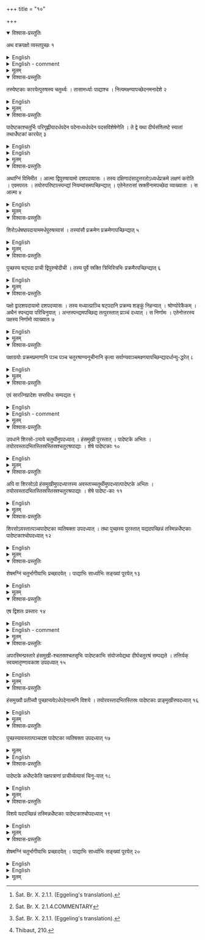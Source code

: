 +++
title = "१०"

+++


<details open><summary>विश्वास-प्रस्तुतिः</summary>

अथ वक्रपक्षो व्यस्तपुच्छः १
</details>

<details><summary>English</summary>

Now (is described the construction of a fire-altar in the form of a falcon) with curved wings and extended tail.
</details>

<details><summary>English - comment</summary>

CONSTRUCTION OF A FIRE-ALTAR IN THE FORM OF A FALCON
WITH CURVED WINGS AND EXTENDED TAIL-FIRST TYPE.  

10.1. This type of fire-altar is constructed more in the likeness of a falcon. To achieve this the two wings are to be curved or bent and the tail is to be extended, that is, spread out. The body (ātman) itself should be cut out at its four corners, and there should be a head. The end of each wing is serrated to give it the appearance of being provided with feathers (patra). The laying of this type of firc-altar on the part of those who desire heaven has been greatly emphasized in the Brāhmaṇas. Here are a few excerpts from the Śatapatha Brāhmaṇa : “Prajāpati was desirous of going up to the world of heaven ;................ He saw this bird-like body, the fire-altar, and constructed it. He attempted to fly up, without contracting and expanding (the wings), but could not do so. By contracting and expanding (the wings) he did fly up whence even to this day birds can only fly up when they contract their wings and spread their feathers"[^a]. Again, "He contracts (the right wing) inside on both sides by just four finger-breadths, and expands it outside on both sides by four finger- breadths;...... In the same way with regard to the tail, and in the same way in regard to the left wing."[^b]  

[^a]: Śat. Br. X. 2.1.1. (Eggeling's translation).  

[^b]: Śat. Br. X. 2.1.4.COMMENTARY
</details>

<details><summary>मूलम्</summary>

अथ वक्रपक्षो व्यस्तपुच्छः १
</details>


<details open><summary>विश्वास-प्रस्तुतिः</summary>

तस्येष्टकाः कारयेत्पुरुषस्य चतुर्थ्यः । तासामर्ध्याः पाद्याश्च । नित्यमक्ष्ण्यापच्छेदनमनादेशे २
</details>

<details><summary>English</summary>

Bricks for this (fire-altar) are made with side equal to one-fourth (caturthi) of a purusa; (then those equal to) a half of its size (ardhya of caturthi) and a quarter of its size (padya of caturthi). The cutting (of the caturthi brick to obtain its half and quarter) is always to be done diagonally in the absence of any advice to the contrary.
</details>

<details><summary>मूलम्</summary>

तस्येष्टकाः कारयेत्पुरुषस्य चतुर्थ्यः । तासामर्ध्याः पाद्याश्च । नित्यमक्ष्ण्यापच्छेदनमनादेशे २
</details>


<details open><summary>विश्वास-प्रस्तुतिः</summary>

पादेष्टकाश्चतुर्भिः परिगृह्णीयादर्धपदेन पदेनाध्यर्धपदेन पदसविशेषेणेति । ते द्वे यथा दीर्घसंश्लिष्टे स्यातां तथार्धेष्टकां कारयेत् ३
</details>

<details><summary>English</summary>

(Then one should make) quarter bricks (with the same area as that of a caturthi-pādyā) bounded by four sides (measuring) \\(\frac{1}{2}\\) pada, 1 pada, \\(1\frac{1}{2}\\) pada and \\(\sqrt{2}\\) pada. Two of them touching each other along their long sides ( \\(1\frac{1}{2}\\) pada) are made into (another) half brick (called haṁsamukhi, swan beaked, with the same area as that of a caturthī-ardhyā).
</details>

<details><summary>English</summary>

10.2-10.3. Types of bricks. For building a fire-altar of this shape which is fully described in what follows, rectilinear bricks alone would not do. Bricks of other geometrical shapes are needed, which are first dealt with. In the first type under consideration in this chapter, the following five types have been prescribed (Fig. 37).  

\\(B_{1}\\) -one-fourth (caturthi) square brick- 30 × 30 sq. aṅgulas; that is, a square whose side AB is \\(\frac{1}{4}\\) pu. or 30 añgulas.   

\\(B_{2}\\) -half brick (ardhā) obtained by cutting the one-fourth square brick diagonally; each of 2 sides AB, AC equals 30 aṅgulas and the diagonal side or hypoteneuse BC 30 \\(30\sqrt{2}\\) aṅgulas.


\\(B_{3}\\) — quarter brick (pādyā), obtained by cutting the one-fourth brick diagonally; each of 2 sides AB, AC equals \\(15\sqrt{2}\\) aṅg. and the hypoteneuse BC 30 aṅgulas.

\\(B_{4}\\) four-sided quarter brick (caturaśra-pādyā), of which CD equals \\(\frac{15}{2}\\) aṅgulas, BC 15 aṅgulas, AB 22 aṅgulas, AD \\(15\sqrt{2}\\) aṅgulas. 1 pada being 15 aṅgulas, the measures are given here in aṅgulas. padasaviseṣa means the diagonal of a square of side 1 pada or 15 aṅgulas or the hypoteneuse of a right-isosceles triangle of side 15 aṅgulas. Clearly, such a figure is obtained by joining the rectangle EBCD with the isosceles right triangle AED along the common side ED. Its area is  
\\(\frac{15\times 15}{2}+\frac{15\times 15}{2}\\) sq. aṅgulas 15 x 15 sq. aṅgulas, the same as that of the quarter brick \\(B_{3}\\).  

\\(B_{5}\\)-half brick ABCDE obtained by joining 2 \\(B_{1}s\\) along their common longest side AF; this is also called swan-beaked, haṁsamukhi.  

![](../images/fig37.png)  

Fig. 37. Brick types.
</details>


<details><summary>मूलम्</summary>

पादेष्टकाश्चतुर्भिः परिगृह्णीयादर्धपदेन पदेनाध्यर्धपदेन पदसविशेषेणेति । ते द्वे यथा दीर्घसंश्लिष्टे स्यातां तथार्धेष्टकां कारयेत् ३
</details>


<details open><summary>विश्वास-प्रस्तुतिः</summary>

अथाग्निं विमिमीत । आत्मा द्विपुरुषायामो दशपदव्यासः । तस्य दक्षिणादंसादुत्तरतोऽध्यर्धप्रक्रमे लक्षणं करोति । एवमपरतः । तयोरुपरिष्टात्स्पन्द्यां नियम्यांसमपच्छिन्द्यात् । एतेनेतरासां स्रक्तीनामपच्छेदा व्याख्याताः । स आत्मा ४
</details>

<details><summary>English</summary>

The fire-altar is now measured out. The body is 2 purușas (240 añgulas) in length by 10 padas (150 añgulas) in breadth. From its south-eastern corner towards north a mark is given at a distance of \\(1\frac{1}{2}\\) prakrama (45 añgulas); the same (is done) towards west. By stretching a cord over these (two marks), the (south-eastern) corner is to be cut off. Thereby is explained the cutting off of other (three) corners. This makes the body (ātman).
</details>

<details><summary>मूलम्</summary>

अथाग्निं विमिमीत । आत्मा द्विपुरुषायामो दशपदव्यासः । तस्य दक्षिणादंसादुत्तरतोऽध्यर्धप्रक्रमे लक्षणं करोति । एवमपरतः । तयोरुपरिष्टात्स्पन्द्यां नियम्यांसमपच्छिन्द्यात् । एतेनेतरासां स्रक्तीनामपच्छेदा व्याख्याताः । स आत्मा ४
</details>


<details open><summary>विश्वास-प्रस्तुतिः</summary>

शिरोऽर्धषष्ठपदायाममर्धपुरुषव्यासं । तस्यांसौ प्रक्रमेण प्रक्रमेणापच्छिन्द्यात् ५
</details>

<details><summary>English</summary>

The head is of \\(5\frac{1}{2}\\) padas ( \\(82\frac{1}{2}\\) aṅgulas) in length by \\(\frac{1}{2}\\) puruṣa (60 aṅgulas) in breadth. The two eastern corners of it are cut off with 1 prakrama (30 aṅgulas).
</details>

<details><summary>मूलम्</summary>

शिरोऽर्धषष्ठपदायाममर्धपुरुषव्यासं । तस्यांसौ प्रक्रमेण प्रक्रमेणापच्छिन्द्यात् ५
</details>


<details open><summary>विश्वास-प्रस्तुतिः</summary>

पुच्छस्य षट्पदा प्राची द्विपुरुषोदीची । तस्य पूर्वे स्रक्ति त्रिभिस्त्रिभिः प्रक्रमैरपच्छिन्द्यात् ६
</details>

<details><summary>English</summary>

The tail measures 6 padas (90 aṅgulas) in the east-west and 2 purușas (240 aṅgulas) in the south-north direction. The two eastern corners of it are cut off with 3 prakramas (90 añgulas) each.
</details>

<details><summary>मूलम्</summary>

पुच्छस्य षट्पदा प्राची द्विपुरुषोदीची । तस्य पूर्वे स्रक्ति त्रिभिस्त्रिभिः प्रक्रमैरपच्छिन्द्यात् ६
</details>


<details open><summary>विश्वास-प्रस्तुतिः</summary>

पक्षो द्वादशपदायामो दशपदव्यासः । तस्य मध्यात्प्राञ्चि षट्पदानि प्रक्रम्य शङ्कुं निहन्यात् । श्रोण्योरेकैकम् । अथैनं स्पन्द्यया परिचिनुयात् । अन्तस्पन्द्यमपच्छिद्य तत्पुरस्तात् प्राञ्चं दध्यात् । स निर्णामः । एतेनोत्तरस्य पक्षस्य निर्णामो व्याख्यातः ७
</details>

<details><summary>English</summary>

The (southern) wing is of 12 padas (180 añgulas) in length (along north-south) and 10 padas (150 aṅgulas) in breadth (along east-west). A pole is fixed at a distance of 6 padas (90 añgulas) to the east from the middle (of its western side) and at each of the two south-western corners (of the rectangular wing). With a cord (stretching between these three poles, a triangular area) is to be enclosed. The (triangular) area enclosed by the cord is to be cut off and placed on the eastern side (of the wing) (with its vertex) pointing towards east. This is the bending (of the wing). Thereby the bending of the northern wing is explained.
</details>

<details><summary>मूलम्</summary>

पक्षो द्वादशपदायामो दशपदव्यासः । तस्य मध्यात्प्राञ्चि षट्पदानि प्रक्रम्य शङ्कुं निहन्यात् । श्रोण्योरेकैकम् । अथैनं स्पन्द्यया परिचिनुयात् । अन्त-स्पन्द्यमपच्छिद्य तत्पुरस्तात् प्राञ्चं दध्यात् । स निर्णामः । एतेनोत्तरस्य पक्षस्य निर्णामो व्याख्यातः ७
</details>


<details open><summary>विश्वास-प्रस्तुतिः</summary>

पक्षाग्रयोः प्रक्रमप्रमाणानि पञ्च पञ्च चतुरश्राण्यनूचीनानि कृत्वा सर्वाण्यवाञ्चमक्ष्णयापच्छिन्द्यादर्धान्यु-द्धरेत् ८
</details>

<details><summary>English</summary>

At the end of each wing, 5 squares of side equal to 1 prakrama (30 añgulas) are laid (in a row) so as to be in contact with each other; all of them are intersected diagonally in the downward direction (by joining the north- east corner to the south-east); and a half portion is removed (from each square).
</details>

<details><summary>मूलम्</summary>

पक्षाग्रयोः प्रक्रमप्रमाणानि पञ्च पञ्च चतुरश्राण्यनूचीनानि कृत्वा सर्वाण्यवाञ्चमक्ष्णयापच्छिन्द्यादर्धान्यु-द्धरेत् ८
</details>


<details open><summary>विश्वास-प्रस्तुतिः</summary>

एवं सारत्निप्रादेशः सप्तविधः सम्पद्यतः ९
</details>

<details><summary>English</summary>

Thus, with the addition of (two) aratnis and (one) prādeśa, the seven-fold (fire-altar of \\(7\frac{1}{2}\\) sq. purușa) is accomplished.
</details>

<details><summary>English - comment</summary>

Areas and Shapes of different parts of the Fire-ALTAR.  

10.4-10.9. The body: A rectangle ABCD is drawn with AB equal to 2 pu. or 240 aṅg. and AD 10 padas or 150 aṅg. (Fig. 38 (a) ). FD, DG, HC, CI, BJ, BK, AL and AE are measured out such that each equals 45 aṅg. \\(= 1\frac{1}{2} prakrama)\\. Join FG, HI, JK and LE. EFGHIJKL is the body of the altar, with its four corners cut off as laid down in the rule. The area is (240 x 1802 × 45 × 45) sq. aṅgulas or \\(\frac{71}{32}) sq. pu.
The commentator measures the area in a unit of șoḍaśi which is 1/16 sq. pu. or 30 x 30 sq. aṅgulas, also called a caturthi, the area of \\(B_{1}\\). In this unit, the area of the body reduces to 351 caturthis,—evamāṭmaśroṇyamseṣvardhapañcamāścaturthyo nirastā bhavanti | atha ŝiṣṭā ardhaṣaṣṭhāstriṛśaccaturthyo bhavanti |—D.  

The head: A rectangle ABCD is formed with AB equal to \\(82\frac{1}{2}\\) aṅg. and BC = 60 aṅg. (Fig. 38 (b)). From the centre E of AD, EF and EG are joined, AE, ED, AG, DF each being equal to 30 aṅg. EGBCF is the head measuring \\(4\frac{1}{2}\\) caturthis or \\(\frac{9}{32}\\) sq. pu. (itarā ardhapañcamāḥ śiro bhavanti—D.).  

The tail: The tail is formed out of a rectangle ABCD, of which AB is 90 aṅg. and BC 240 aṅg., by cutting off the two triangles ABE and CDF, where AB = AE = CD FD = 90 aṅg. (Fig. 38 (c) ). The areas of the tail EBCF is 15 caturthis or \\(\frac{15}{16}\\) sq. pu.  

The wings: A rectangle ABCD, of which AB is 150 aṅg. and BC 180 aṅg., is formed (Fig. 38 (d)). At the mid-point P of BC a perpendicular PE is drawn towards east so that PE is 90 aṅg. Then the triangle EBC is cut off and placed on the eastern side AD as the triangle FAD. The area of the figure ABECDF remains the same as the rectangle ABCD. In this way the wing is bent or curved (nirṇāma). That the area is not affected by bending in this way is clearly recognized in the Satapatha Brāhmaṇa: "He then makes the wings crooked, for a bird's wings are crooked.........he thus draws them out by just as much as he draws them in; and thus, indeed, he neither exceeds (its size) nor does he make it too small."[^a]  

For the construction of the plumages, five squares \\(DGK_{1} L_{1}, L_{1} K_{1} K_{2} L_{2}\\) etc. are drawn with side 30 aṅg. and intersected by the diagonals \\(DK_{1}, L_{1}K_{2}\\), etc. The outer triangular halves DGK1, L1K1K2 etc. are cut off.  

This is the construction of the southern wing; the northern wing is constructed in the same manner. The area of each wing is \\(32\frac{1}{2}\\) caturthis and of two wings 65 caturthis or \\(\frac{65}{16}\\) sq. pu.

![](../images/fig38.png)   

Fig. 38. Different parts of the Falcon with curved wings and extended tail-(a) body,  
(b) head, (c) tail, and (d) wing with plumages (patra)—first type.  

[^a]: Śat. Br· X. 2·1.7; Eggeling's translation.   

The total area of the fire-altar, including the body, the head, the tail and the two wings is \\(35\frac{1}{2}+4\frac{1}{2} + 15 + 65\\) or 120 caturthis (or ṣoḍaśis), that is, \\(\frac{120}{16}=7\frac{1}{2}s.\\) pu. (atra ātmani sārdhapañcatrimŝaccaturthyaḥ | śirasyardhapañcamāḥ pucche pañcadafa | dasasu patreşu pañca | pakṣayoḥ sastiḥ | evam viṁśatyadhikam śatam ṣoḍaśyaḥ | puruşakşetre ṣoḍaśa ṣoḍaśyah śerate |-D.)  
</details>


<details><summary>मूलम्</summary>

एवं सारत्निप्रादेशः सप्तविधः सम्पद्यतः ९
</details>


<details open><summary>विश्वास-प्रस्तुतिः</summary>

उपधाने शिरसो-ऽप्यये चतुर्थीमुपदध्यात् । हंसमुखी पुरस्तात् । पादेष्टके अभितः । तयोरवस्तादभितस्तिस्रस्तिस्रश्चतुरश्रपाद्याः । शेषे पादेष्टकाः १०
</details>

<details><summary>English</summary>

In the placement (of bricks), 1 caturthī is to be placed in the head at its junction (with the body) and 1 haṁsamukhī (swan-beaked) to the east of it. 2 quarter bricks are placed on two sides (of the haṁsamukhī), 3 four-sided quarter bricks below them on each side (of the head), and quarter bricks in the remaining space (of the head).
</details>

<details><summary>मूलम्</summary>

उपधाने शिरसो-ऽप्यये चतुर्थीमुपदध्यात् । हंसमुखी पुरस्तात् । पादेष्टके अभितः । तयोरवस्तादभितस्तिस्रस्तिस्रश्चतुरश्रपाद्याः । शेषे पादेष्टकाः १०
</details>


<details open><summary>विश्वास-प्रस्तुतिः</summary>

अपि वा शिरसोऽग्रे हंसमुखीमुपदध्यात्तस्य अवस्ताच्चतुर्थीमुपदध्यात्पादेष्टके अभितः । तयोरवस्तादभितस्तिस्रस्तिस्रश्चतुरश्रपाद्याः । शेषे पादेष्ट-काः ११
</details>

<details><summary>English</summary>

Alternatively, 1 hamsamukhī brick is to be placed at the (eastern) extremity of the head and 1 caturthi below it, to be flanked by 1 quarter brick on either side. 3 four-sided quarter bricks are placed to the west (of these two quarter bricks) and on each side (of the head) and quarter bricks in the remaining space (of the head).
</details>

<details><summary>मूलम्</summary>

अपि वा शिरसोऽग्रे हंसमुखीमुपदध्यात्तस्य अवस्ताच्चतुर्थीमुपदध्यात्पादेष्टके अभितः । तयोरवस्तादभितस्तिस्रस्तिस्रश्चतुरश्रपाद्याः । शेषे पादेष्ट-काः ११
</details>


<details open><summary>विश्वास-प्रस्तुतिः</summary>

शिरसोऽवस्तात्पञ्चपादेष्टका व्यतिषक्ता उपदध्यात् । तथा पुच्छस्य पुरस्तात् यद्यदपच्छिन्नं तस्मिन्नर्धेष्टकाः पादेष्टकाश्चोपदध्यात् १२
</details>

<details><summary>English</summary>

5 quarter bricks mutually joined with one another are to be placed to the west of the head (on the eastern end of the body) and the same to the east of the tail (on the western end of the body). Half bricks as well as quarter bricks are to be placed in the truncated parts.
</details>

<details><summary>मूलम्</summary>

शिरसोऽवस्तात्पञ्चपादेष्टका व्यतिषक्ता उपदध्यात् । तथा पुच्छस्य पुरस्तात् यद्यदपच्छिन्नं तस्मिन्नर्धेष्टकाः पादेष्टकाश्चोपदध्यात् १२
</details>


<details open><summary>विश्वास-प्रस्तुतिः</summary>

शेषमग्निं चतुर्भागीयाभिः प्रच्छादयेत् । पाद्याभिः सार्ध्याभिः सङ्ख्यां पूरयेत् १३
</details>

<details><summary>English</summary>

The rest of the fire-altar is to be covered with caturthi bricks. The number (of 200 bricks) is to be completed with quarter bricks and half bricks.
</details>

<details><summary>मूलम्</summary>

शेषमग्निं चतुर्भागीयाभिः प्रच्छादयेत् । पाद्याभिः सार्ध्याभिः सङ्ख्यां पूरयेत् १३
</details>


<details open><summary>विश्वास-प्रस्तुतिः</summary>

एष द्विशतः प्रस्तारः १४
</details>

<details><summary>English</summary>

This is one layer of 200 bricks.
</details>

<details><summary>English - comment</summary>

10.10-10.14. Placement of bricks in the first layer. The placement of bricks is shown in Fig. 39 (a) and (b). Two methods are given for the head; the second method is shown in (b). In each case the number of bricks employed is 14. At the eastern and the western end of the body near the junctions with the head and the tail 5 \\(B_{3}s\\) are placed. In the truncated parts, \\(B_{2}s\\) and \\(B_{3}s\\) are placed. Since the head has already been covered, this means placement in the 4 corners of the body, 2 sides of the wing (excluding the western end), eastern and western sides of the curved wings and the feathers at the end. The rest is filled with \\(B_{1}\\) bricks.  

![](../images/fig39.png)   

Fig. 39. (a) Arrangement of bricks in the fyenacit with curved wings and extended tail (north wing not shown); (b) alternative placement of bricks in the head. First layer.  


As pointed out by Thibaut, the bricks specifically mentioned in the sūtras 10.10-10.12 total 68; the remaining space, as per sūtra 10.13, can be filled with 91 \\(B_{1}\\) bricks thus giving a total number of 159 bricks which fall short of 200 bricks[^a1].  

[^a1]: Thibaut, 210.  

The deficit is to be made good by using \\(B_{2}s\\) and \\(B_{3}s\\) as necessary. Dvārakānātha explains that there are 12 rows south-north in the tail and the body excluding the head and the wing (sirovarjam pucchena sahātmanyudicyo dvādaśa rītayaḥ). Starting from the end of the tail, 4 \\(B_{1}s\\) in the 2nd row are replaced by 16 \\(B_{2}s\\), 2 \\(B_{2}s\\) in the 3rd row by 4 \\(B_{2}s\\) and the middle \\(B_{1}\\) in the 8th row by \\(2B_{2}s\\). In each wing, excluding the feathers, there are 6 rows west-east. In each of the 3rd and the 4th row from the south, 3 \\(B_{1}s\\) are replaced by 6 \\(B_{2}s\\) and 1 \\(B_{1}\\) is substituted by 4 \\(B_{3}s\\). In the 5th row, 1\\(B_{1}\\) at the bottom is replaced by 2 \\(B_{2}s\\). The total number and types of bricks used in the various parts of the fire-altar are shown in Table 5.  


TABLE 5. Number and types of bricks used in different parts of the fire-altar—first layer.


|   Parts of the citi         |     Briks types             | Total |  
|                             | B1    B2    B3    B4    B5  |       |  
|-----------------------------|-----------------------------|-------|  
| Head                        |  1           6     6     1  |   14  |
| Body                        | 30     6     10             |   46  |  
| Wings,                      | 30    62     16             |  108  |    
| Tail                        | 8      4     20             |   32  |  
|-----------------------------|----------------------------=|-------|  
| Total                       | 69   72     52     6     1  |  200  |   



D's enumeration is as follows: evam ṣaṭcatvārimŝadātmani | śirasi caturdaśa | dvātrim- Satpucche | pakṣayoraṣṭaŝatam | asminprastāre navaṣaṣṭiścaturthyaḥ | ardhā dvāsaptatiḥ pādyā dvipañcāśat | ṣaṭ caturaśrapādyā | ekā haṁsamukhi |
</details>

<details><summary>मूलम्</summary>

एष द्विशतः प्रस्तारः १४
</details>


<details open><summary>विश्वास-प्रस्तुतिः</summary>

अपरस्मिन्प्रस्तारे हंसमुखी-श्चतस्रश्चतसृभिः पादेष्टकाभिः संयोजयेद्यथा दीर्घचतुरश्रं सम्पद्यते । तत्तिर्यक् स्वयमातृण्णावकाश उपदध्यात् १५
</details>

<details><summary>English</summary>

In the other layer, 4 haṁsamukhi bricks are to be joined with 4 quarter bricks so as to form a rectangle; this is placed breadth-wise in the space of the svayamātṛṇņa.
</details>

<details><summary>मूलम्</summary>

अपरस्मिन्प्रस्तारे हंसमुखी-श्चतस्रश्चतसृभिः पादेष्टकाभिः संयोजयेद्यथा दीर्घचतुरश्रं सम्पद्यते । तत्तिर्यक् स्वयमातृण्णावकाश उपदध्यात् १५
</details>


<details open><summary>विश्वास-प्रस्तुतिः</summary>

हंसमुख्यौ प्रतीच्यौ पुच्छाप्ययेऽर्धपदेनात्मनि विशये । तयोरवस्तादभितस्तिस्रः पादेष्टकाः प्राङ्मुखीरुपदध्यात् १६
</details>

<details><summary>English</summary>

At the junction of the tail (with the body), 2 hamsamukhi bricks, (with their vertices) turned towards west and their pāda sides lying within the body, are to be placed and below them and on both sides 3 quarter bricks (with their vertices) turned towards east.
</details>

<details><summary>मूलम्</summary>

हंसमुख्यौ प्रतीच्यौ पुच्छाप्ययेऽर्धपदेनात्मनि विशये । तयोरवस्तादभितस्तिस्रः पादेष्टकाः प्राङ्मुखीरुपदध्यात् १६
</details>


<details open><summary>विश्वास-प्रस्तुतिः</summary>

पुच्छस्यावस्तात्पञ्चदश पादेष्टका व्यतिषक्ता उपदध्यात् १७
</details>

<details><summary>मूलम्</summary>

पुच्छस्यावस्तात्पञ्चदश पादेष्टका व्यतिषक्ता उपदध्यात् १७
</details>

<details><summary>English</summary>

At the western end of the tail 15 quarter bricks mutually joined with one another are to be placed.
</details>

<details open><summary>विश्वास-प्रस्तुतिः</summary>

पादेष्टके अर्धेष्टकेति पक्षपत्राणां प्राचीर्व्यत्यासं चिनु-यात् १८
</details>

<details><summary>English</summary>

In the plumages of the wing 2 quarter bricks alternating with 1 half brick are to be placed (from the west) to the east.
</details>

<details><summary>मूलम्</summary>

पादेष्टके अर्धेष्टकेति पक्षपत्राणां प्राचीर्व्यत्यासं चिनु-यात् १८
</details>


<details open><summary>विश्वास-प्रस्तुतिः</summary>

विशये यदपच्छिन्नं तस्मिन्नर्धेष्टकाः पादेष्टकाश्चोपदध्यात् १९
</details>

<details><summary>English</summary>

In the truncated areas at the joints (between the body and the wing, the bendings of the wing etc.), half bricks and quarter bricks are to be placed.
</details>

<details><summary>मूलम्</summary>

विशये यदपच्छिन्नं तस्मिन्नर्धेष्टकाः पादेष्टकाश्चोपदध्यात् १९
</details>


<details open><summary>विश्वास-प्रस्तुतिः</summary>

शेषमग्निं चतुर्भागीयाभिः प्रच्छादयेत् । पाद्याभिः सार्ध्याभिः सङ्ख्यां पूरयेत् २०
</details>

<details><summary>English</summary>

The rest of the fire-altar is to be covered with caturthi bricks. The number (of 200 bricks) is to be completed with quarter bricks and half bricks.
</details>

<details><summary>English</summary>

10.15-10.20. Placement of bricks in the second layer. Svayamātṛṇṇā is the central place of the fire-altar. Here it means the centre of the body. To accommodate 4 \\(B_{5}s\\), a  

![](../images/fig40.png)   

Fig. 40. Arrangement of bricks in the second layer.  

rectangle ABCD with AD equal to 60 ang. (2 prakramas) and AB 45 ang. (3 padas) is taken in the centre of the body (Fig. 40). The placement of 4 \\(B_{5}s\\) and 4 \\(B_{5}s\\) is shown as per explanation of the commentator: svayamātṛṇṇāvakāśamadhyam gṛhitvā padatra- yavyāsam prakramadvayadirgham dirghacaturasram dakṣinottaram buddhyā parikalpya caturaśrapūrvapārśve pratyagagre dve haṁsamukhyau paścimapārśve prāgagre dve hamsamu- khyau | tāsām madhye dakṣinottarāgre antardirghapārśve pādeṣṭake | caturaśradakṣiņottara- pārśvayormadhyabhūtāntarālayorbahirdīrghapārśve dakṣiņottarāgre dve pādeṣṭake | evamaş- teṣṭakam dirghacaturaśram bhavati |

At the junction EF between the tail and the body 2 \\(B_{5}s\\) and 3 \\(B_{3}s\\) are placed and at the end of the tail 15 \\(B_{3}s\\). The end of the wing containing the plumages, TJKLMNOPQRST, is divided into 5 sections in each of which 1 \\(B_{2}\\) and 2 \\(B_{3}s\\) can be placed. The bricks thus mentioned total 58,-centre of the body 8, junction of the tail with body 5, tail end 15, and plumages at two wings 30.  

In the truncated areas, bendings of the wings and junctions (other than already mentioned), B2s and B2s are to be placed; as per Fig. 40, these are : \\(B_{2}\\)—28; \\(B_{3}\\)—14, total 42. In area, these 100 bricks are equivalent to 36 caturthis. Since the total area is 120 caturthis, the remaining space can be filled by only 84 \\(B_{1}s\\), leaving a deficit of 16 bricks. This is met by replacing 16 B1s by 32 \\(B_{2}s\\). D. proposes to do this in the following manner. In the wings, the body including the head, there are 18 rows west- east starting from the south. In Fig. 40, 9 rows are marked from the south to the central east-west line, there being another such 9 rows in the other half. 6 \\(B_{1}s\\) in the 8th row between the two extreme \\(B_{2}s\\) and 2 \\(B_{1}s\\) west of \\(B_{3}\\) in the head in the 9th  


TABLE 6. Number and types of bricks-second layer.
|      Parts of the citi                                      |      Briks types         |       |
|-------------------------------------------------------------|----|------|----|----|----|-------|
|                                                             | B1 | B2   | B3 | B4 | B5 | TOTAL |
| Head, including part of<br>body at the junction             |    | 10   |    |    |    | 10    |
| Body, excluding portions<br>accounted for in other<br>parts | 12 | 28   | 4  |    | 4  | 48    |
| Wings, including part of<br>the body                        | 48 | 28   | 34 |    |    | 110   |
| Tail, including part of<br>the body                         | 8  | 4    | 18 |    | 2  | 32    |
|                                                             | 68 | 70   | 56 |    | 6  | 200   |


row are replaced by 16 \\(B_{2}s\\). Likewise, 8 \\(B_{1}s\\) in rows 10 and 11 are substituted by 16 \\(B_{2}s\\). The final arrangement of bricks in the different parts of the fire-altar is shown in Table 6, in agreement with D's commentary; evam pucche dvātrimśadiṣṭakāḥ | aṣṭa- pañcāśadātmaśirasoḥ | pakṣayordaśaśatam | asminprastāre❜ṣṭaṣaṣṭiścaturthyaḥ | ardheṣṭakāḥ | saptatiḥ | saṭpañcāśaṭpādeṣṭakāḥ | hamsamukhyaḥ ṣat | Note that the number of bricks in the head and the body has not been separately stated.
</details>

<details><summary>मूलम्</summary>

शेषमग्निं चतुर्भागीयाभिः प्रच्छादयेत् । पाद्याभिः सार्ध्याभिः सङ्ख्यां पूरयेत् २०
</details>
